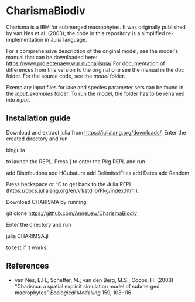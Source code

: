 # CharismaBiodiv
Charisma is a IBM for submerged macrophytes. It was originally published by van Nes et al. (2003); the code in this repository is a simplified re-implementation in Julia language.

For a comprehensive description of the original model, see the model's manual that can be downloaded here: https://www.projectenaew.wur.nl/charisma/ 
For documentation of differences from this version to the original one see the manual in the *doc* folder. For the source code, see the *model* folder.

Exemplary input files for lake and species parameter sets can be found in the *input_examples* folder. To run the model, the folder has to be renamed into *input*. 

## Installation guide
Download and extract julia from https://julialang.org/downloads/. Enter the created directory and run

bin/julia

to launch the REPL. Press ] to enter the Pkg REPL and run

add Distributions
add HCubature
add DelimitedFiles
add Dates
add Random

Press backspace or ^C to get back to the Julia REPL (https://docs.julialang.org/en/v1/stdlib/Pkg/index.html).

Download CHARISMA by running

git clone https://github.com/AnneLew/CharismaBiodiv

Enter the directory and run

julia CHARIMSA.jl

to test if it works.

## References

- van Nes, E.H.; Scheffer, M.; van den Berg, M.S.; Coops, H. (2003) "Charisma:
  a spatial explicit simulation model of submerged macrophytes" 
  *Ecological Modelling* 159, 103-116
